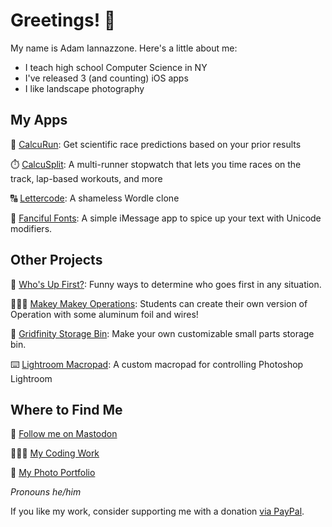 # Greetings! 👋

My name is Adam Iannazzone. Here's a little about me:
* I teach high school Computer Science in NY
* I've released 3 (and counting) iOS apps
* I like landscape photography

## My Apps
👟 [CalcuRun](https://apps.apple.com/us/app/calcurun/id1554474187): Get scientific race predictions based on your prior results

⏱️ [CalcuSplit](https://apps.apple.com/us/app/calcusplit/id1563953421): A multi-runner stopwatch that lets you time races on the track, lap-based workouts, and more

🔠 [Lettercode](https://apps.apple.com/us/app/lettercode/id1603512717): A shameless Wordle clone

🧐 [Fanciful Fonts](https://apps.apple.com/us/app/fanciful-fonts/id6446179951): A simple iMessage app to spice up your text with Unicode modifiers.

## Other Projects
🥇 [Who's Up First?](https://whosupfirst.com): Funny ways to determine who goes first in any situation.

👩🏼‍⚕️ [Makey Makey Operations](https://github.com/jiannazzone/Makey-Makey-Operation): Students can create their own version of Operation with some aluminum foil and wires!

🔩 [Gridfinity Storage Bin](https://github.com/jiannazzone/Gridfinity-Small-Parts): Make your own customizable small parts storage bin.

⌨️ [Lightroom Macropad](https://github.com/jiannazzone/Lightroom-Macropad): A custom macropad for controlling Photoshop Lightroom

## Where to Find Me
🐘 <a rel="me" href="https://csed.social/@aiannazzone">Follow me on Mastodon</a>

🧑🏻‍💻 <a href="https://apps.iannaz.zone">My Coding Work</a>

📸 <a href="https://photos.iannaz.zone">My Photo Portfolio</a>

_Pronouns he/him_

If you like my work, consider supporting me with a donation [via PayPal](https://www.paypal.me/jiannazzone).
